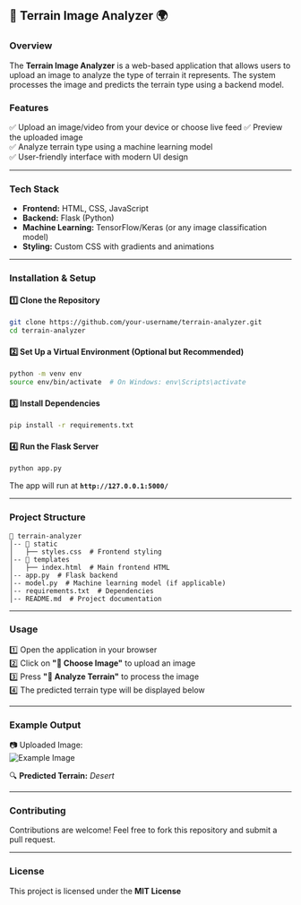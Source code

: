 ## 🌄 Terrain Image Analyzer 🌍  

### **Overview**  
The **Terrain Image Analyzer** is a web-based application that allows users to upload an image to analyze the type of terrain it represents. The system processes the image and predicts the terrain type using a backend model.  

### **Features**  
✅ Upload an image/video from your device or choose live feed
✅ Preview the uploaded image  
✅ Analyze terrain type using a machine learning model  
✅ User-friendly interface with modern UI design  

---

### **Tech Stack**  
- **Frontend:** HTML, CSS, JavaScript  
- **Backend:** Flask (Python)  
- **Machine Learning:** TensorFlow/Keras (or any image classification model)  
- **Styling:** Custom CSS with gradients and animations  

---

### **Installation & Setup**  

#### **1️⃣ Clone the Repository**
```sh
git clone https://github.com/your-username/terrain-analyzer.git
cd terrain-analyzer
```

#### **2️⃣ Set Up a Virtual Environment (Optional but Recommended)**
```sh
python -m venv env
source env/bin/activate  # On Windows: env\Scripts\activate
```

#### **3️⃣ Install Dependencies**
```sh
pip install -r requirements.txt
```

#### **4️⃣ Run the Flask Server**
```sh
python app.py
```
The app will run at **`http://127.0.0.1:5000/`**  

---

### **Project Structure**
```
📂 terrain-analyzer
│-- 📂 static
│   ├── styles.css  # Frontend styling
│-- 📂 templates
│   ├── index.html  # Main frontend HTML
│-- app.py  # Flask backend
│-- model.py  # Machine learning model (if applicable)
│-- requirements.txt  # Dependencies
│-- README.md  # Project documentation
```

---

### **Usage**
1️⃣ Open the application in your browser  
2️⃣ Click on **"📸 Choose Image"** to upload an image  
3️⃣ Press **"🔬 Analyze Terrain"** to process the image  
4️⃣ The predicted terrain type will be displayed below  

---

### **Example Output**
📷 Uploaded Image:  
![Example Image](static/example.png)  

🔍 **Predicted Terrain:** *Desert*  

---

### **Contributing**
Contributions are welcome! Feel free to fork this repository and submit a pull request.  

---

### **License**
This project is licensed under the **MIT License**